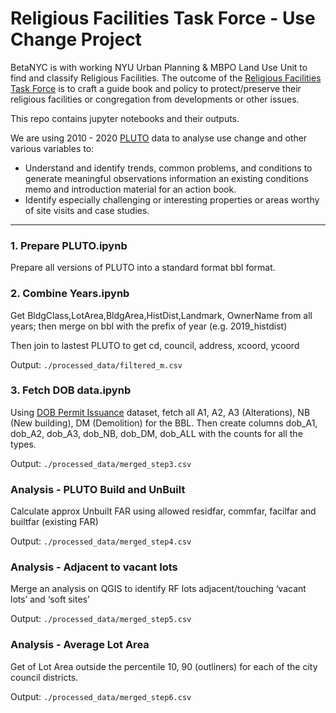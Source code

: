 # Religious Facilities Task Force - Use Change Project

BetaNYC is with working NYU Urban Planning & MBPO Land Use Unit to find and classify Religious Facilities. The outcome of the [Religious Facilities Task Force](https://www.manhattanbp.nyc.gov/rftf/) is to craft a guide book and policy to protect/preserve their religious facilities or congregation from developments or other issues.

This repo contains jupyter notebooks and their outputs.

We are using 2010 - 2020 [PLUTO](https://www1.nyc.gov/site/planning/data-maps/open-data/dwn-pluto-mappluto.page) data to analyse use change and other various variables to:

- Understand and identify trends, common problems, and conditions to generate meaningful observations information an existing conditions memo and introduction material for an action book.
- Identify especially challenging or interesting properties or areas worthy of site visits and case studies.

---

### 1. Prepare PLUTO.ipynb

Prepare all versions of PLUTO into a standard format bbl format.

### 2. Combine Years.ipynb

Get BldgClass,LotArea,BldgArea,HistDist,Landmark, OwnerName from all years; then merge on bbl with the prefix of year (e.g. 2019_histdist)

Then join to lastest PLUTO to get cd, council, address, xcoord, ycoord

Output: `./processed_data/filtered_m.csv`

### 3. Fetch DOB data.ipynb

Using [DOB Permit Issuance](https://data.cityofnewyork.us/Housing-Development/DOB-Permit-Issuance/ipu4-2q9a/data) dataset, fetch all A1, A2, A3 (Alterations), NB (New building), DM (Demolition) for the BBL. Then create columns dob_A1, dob_A2, dob_A3, dob_NB, dob_DM, dob_ALL with the counts for all the types.

Output: `./processed_data/merged_step3.csv`

### Analysis - PLUTO Build and UnBuilt

Calculate approx Unbuilt FAR using allowed residfar, commfar, facilfar and builtfar (existing FAR)

Output: `./processed_data/merged_step4.csv`

### Analysis - Adjacent to vacant lots

Merge an analysis on QGIS to identify RF lots adjacent/touching ‘vacant lots’ and ‘soft sites’

Output: `./processed_data/merged_step5.csv`

### Analysis - Average Lot Area

Get of Lot Area outside the percentile 10, 90 (outliners) for each of the city council districts.

Output: `./processed_data/merged_step6.csv`
